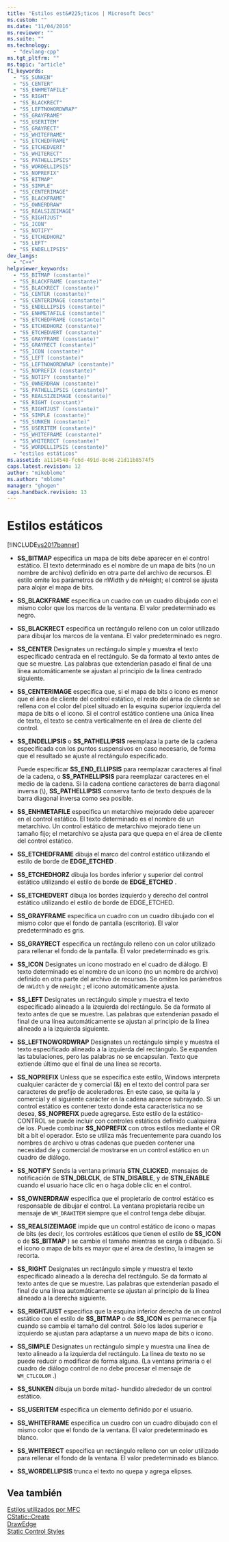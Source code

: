 ```yaml
---
title: "Estilos est&#225;ticos | Microsoft Docs"
ms.custom: ""
ms.date: "11/04/2016"
ms.reviewer: ""
ms.suite: ""
ms.technology: 
  - "devlang-cpp"
ms.tgt_pltfrm: ""
ms.topic: "article"
f1_keywords: 
  - "SS_SUNKEN"
  - "SS_CENTER"
  - "SS_ENHMETAFILE"
  - "SS_RIGHT"
  - "SS_BLACKRECT"
  - "SS_LEFTNOWORDWRAP"
  - "SS_GRAYFRAME"
  - "SS_USERITEM"
  - "SS_GRAYRECT"
  - "SS_WHITEFRAME"
  - "SS_ETCHEDFRAME"
  - "SS_ETCHEDVERT"
  - "SS_WHITERECT"
  - "SS_PATHELLIPSIS"
  - "SS_WORDELLIPSIS"
  - "SS_NOPREFIX"
  - "SS_BITMAP"
  - "SS_SIMPLE"
  - "SS_CENTERIMAGE"
  - "SS_BLACKFRAME"
  - "SS_OWNERDRAW"
  - "SS_REALSIZEIMAGE"
  - "SS_RIGHTJUST"
  - "SS_ICON"
  - "SS_NOTIFY"
  - "SS_ETCHEDHORZ"
  - "SS_LEFT"
  - "SS_ENDELLIPSIS"
dev_langs: 
  - "C++"
helpviewer_keywords: 
  - "SS_BITMAP (constante)"
  - "SS_BLACKFRAME (constante)"
  - "SS_BLACKRECT (constante)"
  - "SS_CENTER (constante)"
  - "SS_CENTERIMAGE (constante)"
  - "SS_ENDELLIPSIS (constante)"
  - "SS_ENHMETAFILE (constante)"
  - "SS_ETCHEDFRAME (constante)"
  - "SS_ETCHEDHORZ (constante)"
  - "SS_ETCHEDVERT (constante)"
  - "SS_GRAYFRAME (constante)"
  - "SS_GRAYRECT (constante)"
  - "SS_ICON (constante)"
  - "SS_LEFT (constante)"
  - "SS_LEFTNOWORDWRAP (constante)"
  - "SS_NOPREFIX (constante)"
  - "SS_NOTIFY (constante)"
  - "SS_OWNERDRAW (constante)"
  - "SS_PATHELLIPSIS (constante)"
  - "SS_REALSIZEIMAGE (constante)"
  - "SS_RIGHT (constant)"
  - "SS_RIGHTJUST (constante)"
  - "SS_SIMPLE (constante)"
  - "SS_SUNKEN (constante)"
  - "SS_USERITEM (constante)"
  - "SS_WHITEFRAME (constante)"
  - "SS_WHITERECT (constante)"
  - "SS_WORDELLIPSIS (constante)"
  - "estilos estáticos"
ms.assetid: a1114548-fc6d-491d-8c46-21d11b8574f5
caps.latest.revision: 12
author: "mikeblome"
ms.author: "mblome"
manager: "ghogen"
caps.handback.revision: 13
---
```

# Estilos est&#225;ticos
[!INCLUDE[vs2017banner](../../assembler/inline/includes/vs2017banner.md)]

-   **SS\_BITMAP** especifica un mapa de bits debe aparecer en el control estático.  El texto determinado es el nombre de un mapa de bits \(no un nombre de archivo\) definido en otra parte del archivo de recursos.  El estilo omite los parámetros de nWidth y de nHeight; el control se ajusta para alojar el mapa de bits.  
  
-   **SS\_BLACKFRAME** especifica un cuadro con un cuadro dibujado con el mismo color que los marcos de la ventana.  El valor predeterminado es negro.  
  
-   **SS\_BLACKRECT** especifica un rectángulo relleno con un color utilizado para dibujar los marcos de la ventana.  El valor predeterminado es negro.  
  
-   **SS\_CENTER** Designates un rectángulo simple y muestra el texto especificado centrada en el rectángulo.  Se da formato al texto antes de que se muestre.  Las palabras que extenderían pasado el final de una línea automáticamente se ajustan al principio de la línea centrado siguiente.  
  
-   **SS\_CENTERIMAGE** especifica que, si el mapa de bits o icono es menor que el área de cliente del control estático, el resto del área de cliente se rellena con el color del píxel situado en la esquina superior izquierda del mapa de bits o el icono.  Si el control estático contiene una única línea de texto, el texto se centra verticalmente en el área de cliente del control.  
  
-   **SS\_ENDELLIPSIS** o **SS\_PATHELLIPSIS** reemplaza la parte de la cadena especificada con los puntos suspensivos en caso necesario, de forma que el resultado se ajuste al rectángulo especificado.  
  
     Puede especificar **SS\_END\_ELLIPSIS** para reemplazar caracteres al final de la cadena, o **SS\_PATHELLIPSIS** para reemplazar caracteres en el medio de la cadena.  Si la cadena contiene caracteres de barra diagonal inversa \(\\\), **SS\_PATHELLIPSIS** conserva tanto de texto después de la barra diagonal inversa como sea posible.  
  
-   **SS\_ENHMETAFILE** especifica un metarchivo mejorado debe aparecer en el control estático.  El texto determinado es el nombre de un metarchivo.  Un control estático de metarchivo mejorado tiene un tamaño fijo; el metarchivo se ajusta para que quepa en el área de cliente del control estático.  
  
-   **SS\_ETCHEDFRAME** dibuja el marco del control estático utilizando el estilo de borde de **EDGE\_ETCHED** .  
  
-   **SS\_ETCHEDHORZ** dibuja los bordes inferior y superior del control estático utilizando el estilo de borde de **EDGE\_ETCHED** .  
  
-   **SS\_ETCHEDVERT** dibuja los bordes izquierdo y derecho del control estático utilizando el estilo de borde de EDGE\_ETCHED.  
  
-   **SS\_GRAYFRAME** especifica un cuadro con un cuadro dibujado con el mismo color que el fondo de pantalla \(escritorio\).  El valor predeterminado es gris.  
  
-   **SS\_GRAYRECT** especifica un rectángulo relleno con un color utilizado para rellenar el fondo de la pantalla.  El valor predeterminado es gris.  
  
-   **SS\_ICON** Designates un icono mostrado en el cuadro de diálogo.  El texto determinado es el nombre de un icono \(no un nombre de archivo\) definido en otra parte del archivo de recursos.  Se omiten los parámetros de `nWidth` y de `nHeight` ; el icono automáticamente ajusta.  
  
-   **SS\_LEFT** Designates un rectángulo simple y muestra el texto especificado alineado a la izquierda del rectángulo.  Se da formato al texto antes de que se muestre.  Las palabras que extenderían pasado el final de una línea automáticamente se ajustan al principio de la línea alineado a la izquierda siguiente.  
  
-   **SS\_LEFTNOWORDWRAP** Designates un rectángulo simple y muestra el texto especificado alineado a la izquierda del rectángulo.  Se expanden las tabulaciones, pero las palabras no se encapsulan.  Texto que extiende último que el final de una línea se recorta.  
  
-   **SS\_NOPREFIX** Unless que se especifica este estilo, Windows interpreta cualquier carácter de y comercial \(&\) en el texto del control para ser caracteres de prefijo de aceleradores.  En este caso, se quita la y comercial y el siguiente carácter en la cadena aparece subrayado.  Si un control estático es contener texto donde esta característica no se desea, **SS\_NOPREFIX** puede agregarse.  Este estilo de la estático\- CONTROL se puede incluir con controles estáticos definido cualquiera de los.  Puede combinar **SS\_NOPREFIX** con otros estilos mediante el OR bit a bit el operador.  Esto se utiliza más frecuentemente para cuando los nombres de archivo u otras cadenas que pueden contener una necesidad de y comercial de mostrarse en un control estático en un cuadro de diálogo.  
  
-   **SS\_NOTIFY** Sends la ventana primaria **STN\_CLICKED**, mensajes de notificación de **STN\_DBLCLK**, de **STN\_DISABLE**, y de **STN\_ENABLE** cuando el usuario hace clic en o haga doble clic en el control.  
  
-   **SS\_OWNERDRAW** especifica que el propietario de control estático es responsable de dibujar el control.  La ventana propietaria recibe un mensaje de `WM_DRAWITEM` siempre que el control tenga debe dibujar.  
  
-   **SS\_REALSIZEIMAGE** impide que un control estático de icono o mapas de bits \(es decir, los controles estáticos que tienen el estilo de **SS\_ICON** o de **SS\_BITMAP** \) se cambie el tamaño mientras se carga o dibujado.  Si el icono o mapa de bits es mayor que el área de destino, la imagen se recorta.  
  
-   **SS\_RIGHT** Designates un rectángulo simple y muestra el texto especificado alineado a la derecha del rectángulo.  Se da formato al texto antes de que se muestre.  Las palabras que extenderían pasado el final de una línea automáticamente se ajustan al principio de la línea alineado a la derecha siguiente.  
  
-   **SS\_RIGHTJUST** especifica que la esquina inferior derecha de un control estático con el estilo de **SS\_BITMAP** o de **SS\_ICON** es permanecer fija cuando se cambia el tamaño del control.  Sólo los lados superior e izquierdo se ajustan para adaptarse a un nuevo mapa de bits o icono.  
  
-   **SS\_SIMPLE** Designates un rectángulo simple y muestra una línea de texto alineado a la izquierda del rectángulo.  La línea de texto no se puede reducir o modificar de forma alguna. \(La ventana primaria o el cuadro de diálogo control de no debe procesar el mensaje de `WM_CTLCOLOR` .\)  
  
-   **SS\_SUNKEN** dibuja un borde mitad\- hundido alrededor de un control estático.  
  
-   **SS\_USERITEM** especifica un elemento definido por el usuario.  
  
-   **SS\_WHITEFRAME** especifica un cuadro con un cuadro dibujado con el mismo color que el fondo de la ventana.  El valor predeterminado es blanco.  
  
-   **SS\_WHITERECT** especifica un rectángulo relleno con un color utilizado para rellenar el fondo de la ventana.  El valor predeterminado es blanco.  
  
-   **SS\_WORDELLIPSIS** trunca el texto no quepa y agrega elipses.  
  
## Vea también  
 [Estilos utilizados por MFC](../../mfc/reference/styles-used-by-mfc.md)   
 [CStatic::Create](../Topic/CStatic::Create.md)   
 [DrawEdge](http://msdn.microsoft.com/library/windows/desktop/dd162477)   
 [Static Control Styles](http://msdn.microsoft.com/library/windows/desktop/bb760773)